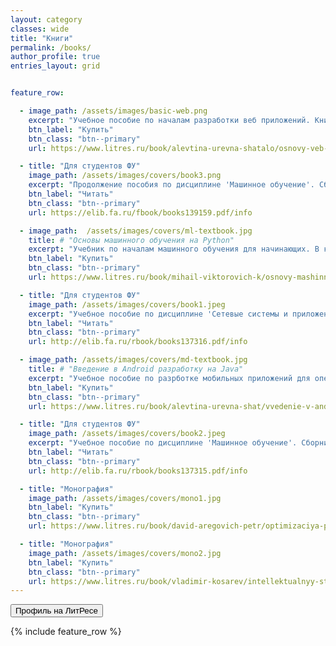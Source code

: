 ```yaml
---
layout: category
classes: wide
title: "Книги"
permalink: /books/
author_profile: true
entries_layout: grid


feature_row:

  - image_path: /assets/images/basic-web.png
    excerpt: "Учебное пособие по началам разработки веб приложений. Книга концентрируется на знакомстве с технологиями создания клиентской части веб-приложений."
    btn_label: "Купить"
    btn_class: "btn--primary"
    url: https://www.litres.ru/book/alevtina-urevna-shatalo/osnovy-veb-razrabotki-bakalavriat-uchebnoe-posobie-71184811/

  - title: "Для студентов ФУ"
    image_path: /assets/images/covers/book3.png
    excerpt: "Продолжение пособия по дисциплине 'Машинное обучение'. Сборник лабораторных работ по основам машинного обучения в библиотеке sklearn."
    btn_label: "Читать"
    btn_class: "btn--primary"
    url: https://elib.fa.ru/fbook/books139159.pdf/info

  - image_path:  /assets/images/covers/ml-textbook.jpg
    title: # "Основы машинного обучения на Python"
    excerpt: "Учебник по началам машинного обучения для начинающих. В книге объясняются теоретические основы классических алгоритмов машинного обучения с примерами на языке программирования Python."
    btn_label: "Купить"
    btn_class: "btn--primary"
    url: https://www.litres.ru/book/mihail-viktorovich-k/osnovy-mashinnogo-obucheniya-na-python-bakalavriat-uc-70061098/

  - title: "Для студентов ФУ"
    image_path: /assets/images/covers/book1.jpeg
    excerpt: "Учебное пособие по дисциплине 'Сетевые системы и приложения'. Теоретический материал и практические задания по администрированию ОС Linux."
    btn_label: "Читать"
    btn_class: "btn--primary"
    url: http://elib.fa.ru/rbook/books137316.pdf/info

  - image_path: /assets/images/covers/md-textbook.jpg
    title: # "Введение в Android разработку на Java"
    excerpt: "Учебное пособие по разрботке мобильных приложений для операционной системы Android. Подойдет начинающим студентам и энтузиастам, которые хотят попробовать себя в создании простых мобильных приложений."
    btn_label: "Купить"
    btn_class: "btn--primary"
    url: https://www.litres.ru/book/alevtina-urevna-shat/vvedenie-v-android-razrabotku-na-java-bakalavriat-uch-69382102/

  - title: "Для студентов ФУ"
    image_path: /assets/images/covers/book2.jpeg
    excerpt: "Учебное пособие по дисциплине 'Машинное обучение'. Сборник лабораторных работ по основам машинного обучения в библиотеке sklearn."
    btn_label: "Читать"
    btn_class: "btn--primary"
    url: http://elib.fa.ru/rbook/books137315.pdf/info

  - title: "Монография"
    image_path: /assets/images/covers/mono1.jpg
    btn_label: "Купить"
    btn_class: "btn--primary"
    url: https://www.litres.ru/book/david-aregovich-petr/optimizaciya-promyshlennogo-proizvodstva-metodami-imi-70250254/

  - title: "Монография"
    image_path: /assets/images/covers/mono2.jpg
    btn_label: "Купить"
    btn_class: "btn--primary"
    url: https://www.litres.ru/book/vladimir-kosarev/intellektualnyy-strukturno-parametricheskiy-sintez-imitac-70250260/
---
```


<a href='https://www.litres.ru/author/mihail-viktorovich-koroteev/'><button href='#' class='btn btn-primary'> Профиль на ЛитРесе </button></a>

{% include feature_row %}

